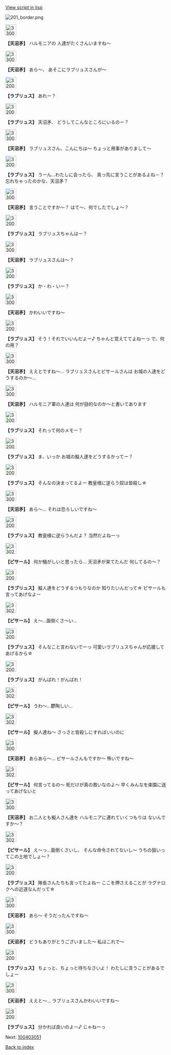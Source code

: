 [View script in lisp](../scripts/100403040.txt)

![201_border.png](../images/backgrounds/201_border.png)

<img src="../images/units/3300411.png" alt="3300411.png" height="34"/>

**【天沼矛】**
ハルモニアの
人達がたくさんいますね～

<img src="../images/units/3300411.png" alt="3300411.png" height="34"/>

**【天沼矛】**
あら～、
あそこにラブリュスさんが～

<img src="../images/units/3200311.png" alt="3200311.png" height="34"/>

**【ラブリュス】**
あれー？

<img src="../images/units/3200311.png" alt="3200311.png" height="34"/>

**【ラブリュス】**
天沼矛、
どうしてこんなところにいるのー？

<img src="../images/units/3300411.png" alt="3300411.png" height="34"/>

**【天沼矛】**
ラブリュスさん、こんにちは～
ちょっと用事がありまして～

<img src="../images/units/3200311.png" alt="3200311.png" height="34"/>

**【ラブリュス】**
うーん…わたしに会ったら、
真っ先に言うことがあるよね－？
忘れちゃったのかな、天沼矛？

<img src="../images/units/3300411.png" alt="3300411.png" height="34"/>

**【天沼矛】**
言うことですか～？
はて～、何でしたでしょ～？

<img src="../images/units/3200311.png" alt="3200311.png" height="34"/>

**【ラブリュス】**
ラブリュスちゃんはー？

<img src="../images/units/3300411.png" alt="3300411.png" height="34"/>

**【天沼矛】**
ラブリュスさんは～？

<img src="../images/units/3200311.png" alt="3200311.png" height="34"/>

**【ラブリュス】**
か・わ・いー？

<img src="../images/units/3300411.png" alt="3300411.png" height="34"/>

**【天沼矛】**
かわいいですね～

<img src="../images/units/3200311.png" alt="3200311.png" height="34"/>

**【ラブリュス】**
そう！それでいいんだよー♪
ちゃんと覚えててよねーっ
で、何の用？

<img src="../images/units/3300411.png" alt="3300411.png" height="34"/>

**【天沼矛】**
ええとですね～…
ラブリュスさんとピサールさんは
お城の人達をどうするのか～…

<img src="../images/units/3300411.png" alt="3300411.png" height="34"/>

**【天沼矛】**
ハルモニア軍の人達は
何が目的なのか～と書いてあります

<img src="../images/units/3200311.png" alt="3200311.png" height="34"/>

**【ラブリュス】**
それって何のメモー？

<img src="../images/units/3200311.png" alt="3200311.png" height="34"/>

**【ラブリュス】**
ま、いっか
お城の擬人達をどうするかってー？

<img src="../images/units/3200311.png" alt="3200311.png" height="34"/>

**【ラブリュス】**
そんなの決まってるよー
教皇様に逆らう奴は皆殺し☆

<img src="../images/units/3300411.png" alt="3300411.png" height="34"/>

**【天沼矛】**
あら～…
それは恐ろしいですね～

<img src="../images/units/3200311.png" alt="3200311.png" height="34"/>

**【ラブリュス】**
教皇様に逆らうんだよ？
当然だよねーっ

<img src="../images/units/3302011.png" alt="3302011.png" height="34"/>

**【ピサール】**
何か騒がしいと思ったら…
天沼矛が来てたんだ
何してるの～？

<img src="../images/units/3200311.png" alt="3200311.png" height="34"/>

**【ラブリュス】**
擬人達をどうするつもりなのか
知りたいんだって☆
ピサールも言ってあげなよー

<img src="../images/units/3302011.png" alt="3302011.png" height="34"/>

**【ピサール】**
え～…面倒くさ～い…

<img src="../images/units/3200311.png" alt="3200311.png" height="34"/>

**【ラブリュス】**
そんなこと言わないでーっ
可愛いラブリュスちゃんが応援して
あげるから☆

<img src="../images/units/3200311.png" alt="3200311.png" height="34"/>

**【ラブリュス】**
がんばれ！がんばれ！

<img src="../images/units/3302011.png" alt="3302011.png" height="34"/>

**【ピサール】**
うわ～…鬱陶しい…

<img src="../images/units/3302011.png" alt="3302011.png" height="34"/>

**【ピサール】**
擬人達ね～
さっさと皆殺しにすればいいのに

<img src="../images/units/3300411.png" alt="3300411.png" height="34"/>

**【天沼矛】**
あらあら～…
ピサールさんもですか～
怖いですね～

<img src="../images/units/3302011.png" alt="3302011.png" height="34"/>

**【ピサール】**
何言ってるの～
死だけが真の救いなのよ～
早くみんなを楽園に送ってあげないと

<img src="../images/units/3300411.png" alt="3300411.png" height="34"/>

**【天沼矛】**
お二人とも擬人さん達を
ハルモニアに連れていくつもりは
ないんですか～？

<img src="../images/units/3302011.png" alt="3302011.png" height="34"/>

**【ピサール】**
え～っ…面倒くさいし、
そんな命令されてないし～
うちの狙いってこの土地でしょ～？

<img src="../images/units/3200311.png" alt="3200311.png" height="34"/>

**【ラブリュス】**
隊長さんたちも言ってたよねー
ここを押さえることが
ラグナロクへの近道なんだって☆

<img src="../images/units/3300411.png" alt="3300411.png" height="34"/>

**【天沼矛】**
あら～
そうだったんですね～

<img src="../images/units/3300411.png" alt="3300411.png" height="34"/>

**【天沼矛】**
どうもありがとうございました～
私はこれで～

<img src="../images/units/3200311.png" alt="3200311.png" height="34"/>

**【ラブリュス】**
ちょっと、ちょっと待ちなさいよ！
わたしに言うことがあるでしょー

<img src="../images/units/3300411.png" alt="3300411.png" height="34"/>

**【天沼矛】**
ええと～…
ラブリュスさんかわいいですね～

<img src="../images/units/3200311.png" alt="3200311.png" height="34"/>

**【ラブリュス】**
分かれば良いのよー♪
じゃねーっ


Next: [100403051](100403051.md)

[Back to index](index.md)
